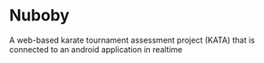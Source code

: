 # Nuboby
 A web-based karate tournament assessment project (KATA) that is connected to an android application in realtime
